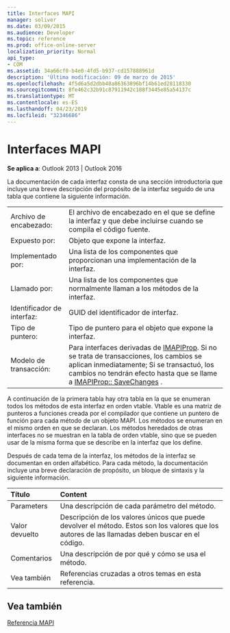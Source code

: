 ```yaml
---
title: Interfaces MAPI
manager: soliver
ms.date: 03/09/2015
ms.audience: Developer
ms.topic: reference
ms.prod: office-online-server
localization_priority: Normal
api_type:
- COM
ms.assetid: 34a66cf0-b4e0-4fd5-b937-cd157888961d
description: 'Última modificación: 09 de marzo de 2015'
ms.openlocfilehash: 4f5d6a5d2dbb48a86363896bf14b61ed28118330
ms.sourcegitcommit: 8fe462c32b91c87911942c188f3445e85a54137c
ms.translationtype: MT
ms.contentlocale: es-ES
ms.lasthandoff: 04/23/2019
ms.locfileid: "32346686"
---
```

# <a name="mapi-interfaces"></a>Interfaces MAPI

  
  
**Se aplica a**: Outlook 2013 | Outlook 2016 
  
La documentación de cada interfaz consta de una sección introductoria que incluye una breve descripción del propósito de la interfaz seguido de una tabla que contiene la siguiente información.
  
|||
|:-----|:-----|
|Archivo de encabezado:  <br/> |El archivo de encabezado en el que se define la interfaz y que debe incluirse cuando se compila el código fuente.  <br/> |
|Expuesto por:  <br/> |Objeto que expone la interfaz.  <br/> |
|Implementado por:  <br/> |Una lista de los componentes que proporcionan una implementación de la interfaz.  <br/> |
|Llamado por:  <br/> |Una lista de los componentes que normalmente llaman a los métodos de la interfaz.  <br/> |
|Identificador de interfaz:  <br/> |GUID del identificador de interfaz.  <br/> |
|Tipo de puntero:  <br/> |Tipo de puntero para el objeto que expone la interfaz.  <br/> |
|Modelo de transacción:  <br/> |Para interfaces derivadas de [IMAPIProp](imapipropiunknown.md). Si no se trata de transacciones, los cambios se aplican inmediatamente; Si se transactuó, los cambios no tendrán efecto hasta que se llame a [IMAPIProp:: SaveChanges](imapiprop-savechanges.md) .  <br/> |
   
A continuación de la primera tabla hay otra tabla en la que se enumeran todos los métodos de esta interfaz en orden vtable. Vtable es una matriz de punteros a funciones creada por el compilador que contiene un puntero de función para cada método de un objeto MAPI. Los métodos se enumeran en el mismo orden en que se declaran. Los métodos heredados de otras interfaces no se muestran en la tabla de orden vtable, sino que se pueden usar de la misma forma que se describe en la interfaz que los define.
  
Después de cada tema de la interfaz, los métodos de la interfaz se documentan en orden alfabético. Para cada método, la documentación incluye una breve declaración de propósito, un bloque de sintaxis y la siguiente información.
  
|**Título**|**Content**|
|:-----|:-----|
|Parameters  <br/> |Una descripción de cada parámetro del método.  <br/> |
|Valor devuelto  <br/> |Descripción de los valores únicos que puede devolver el método. Estos son los valores que los autores de las llamadas deben buscar en el código.  <br/> |
|Comentarios  <br/> |Una descripción de por qué y cómo se usa el método.  <br/> |
|Vea también  <br/> |Referencias cruzadas a otros temas en esta referencia.  <br/> |
   
## <a name="see-also"></a>Vea también



[Referencia MAPI](mapi-reference.md)

